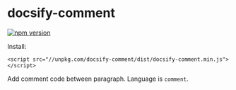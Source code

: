 # docsify-comment

[![npm version](https://img.shields.io/npm/v/docsify-comment.svg?style=flat)](https://www.npmjs.com/package/docsify-comment)

Install:

```
<script src="//unpkg.com/docsify-comment/dist/docsify-comment.min.js"></script>
```

Add comment code between paragraph. Language is `comment`.